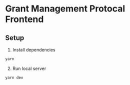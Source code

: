 # Grant Management Protocal Frontend

## Setup

1. Install dependencies

```sh
yarn
```

2. Run local server

```sh
yarn dev
```
